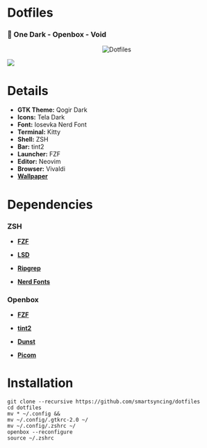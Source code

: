 # Dotfiles


### 🐧 One Dark - Openbox - Void

<p align="center">
  <img src="https://raw.githubusercontent.com/smartsyncing/dotfiles/main/assets/wt90urz8s6i81.png" alt="Dotfiles"/>
</p>

<img src="https://badges.pufler.dev/visits/smartsyncing/dotfiles?style=for-the-badge&color=282c34&labelColor=c678dd"/>

# Details 
* <b>GTK Theme:</b> Qogir Dark
* <b>Icons:</b> Tela Dark
* <b> Font:</b> Iosevka Nerd Font
* <b>Terminal:</b> Kitty
* <b>Shell:</b> ZSH
* <b>Bar:</b> tint2
* <b>Launcher:</b> FZF
* <b>Editor:</b> Neovim
* <b>Browser:</b> Vivaldi
* <b>[Wallpaper](https://cdna.artstation.com/p/assets/images/images/009/538/556/4k/inaki-andonegi-castle-in-the-sky.jpg)</b>

# Dependencies

### ZSH 

* <b>[FZF](https://github.com/junegunn/fzf)</b>

* <b>[LSD](https://github.com/Peltoche/lsd)</b>

* <b>[Ripgrep](https://github.com/BurntSushi/ripgrep)</b></b>

* <b>[Nerd Fonts](https://nerdfonts.com)</b>






### Openbox

* <b>[FZF](https://github.com/junegunn/fzf)</b>

* <b>[tint2](https://github.com/o9000/tint2)</b>

* <b>[Dunst](https://github.com/dunst-project/dunst)</b>

* <b>[Picom](https://github.com/ibhagwan/picom)</b>

# Installation

```
git clone --recursive https://github.com/smartsyncing/dotfiles
cd dotfiles
mv * ~/.config &&
mv ~/.config/.gtkrc-2.0 ~/
mv ~/.config/.zshrc ~/
openbox --reconfigure
source ~/.zshrc
```

